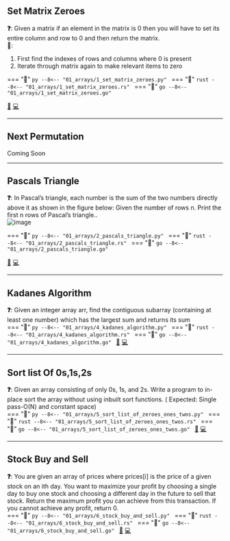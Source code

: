 ## Set Matrix Zeroes

**❓**: Given a matrix if an element in the matrix is 0 then you will have to set its entire column and row to 0 and then return the matrix.<br>
**🧠**:<br>
1. First find the indexes of rows and columns where 0 is present<br>
2. Iterate through matrix again to make relevant items to zero<br>

=== "🐍"
    ```py
    --8<-- "01_arrays/1_set_matrix_zeroes.py"
    ```
=== "🦀"
    ```rust
    --8<-- "01_arrays/1_set_matrix_zeroes.rs"
    ```
=== "🐋"
    ```go
    --8<-- "01_arrays/1_set_matrix_zeroes.go"
    ```

[📘](https://takeuforward.org/data-structure/set-matrix-zero/) [💻](https://leetcode.com/problems/set-matrix-zeroes/)<br>

---

## Next Permutation

Coming Soon

---

## Pascals Triangle

**❓**: In Pascal’s triangle, each number is the sum of the two numbers directly above it as shown in the figure below:
Given the number of rows n. Print the first n rows of Pascal’s triangle..<br>
![image](https://upload.wikimedia.org/wikipedia/commons/0/0d/PascalTriangleAnimated2.gif)

=== "🐍"
    ```py
    --8<-- "01_arrays/2_pascals_triangle.py"
    ```
=== "🦀"
    ```rust
    --8<-- "01_arrays/2_pascals_triangle.rs"
    ```
=== "🐋"
    ```go
    --8<-- "01_arrays/2_pascals_triangle.go"
    ```

[📘](https://takeuforward.org/data-structure/program-to-generate-pascals-triangle/) [💻](https://leetcode.com/problems/pascals-triangle/)<br>

---

## Kadanes Algorithm
**❓**: Given an integer array arr, find the contiguous subarray (containing at least one number) which
has the largest sum and returns its sum<br>
=== "🐍"
    ```py
    --8<-- "01_arrays/4_kadanes_algorithm.py"
    ```
=== "🦀"
    ```rust
    --8<-- "01_arrays/4_kadanes_algorithm.rs"
    ```
=== "🐋"
    ```go
    --8<-- "01_arrays/4_kadanes_algorithm.go"
    ```
[📘](https://takeuforward.org/data-structure/kadanes-algorithm-maximum-subarray-sum-in-an-array/) [💻](https://leetcode.com/problems/maximum-subarray/)

---

## Sort list Of 0s,1s,2s
**❓**: Given an array consisting of only 0s, 1s, and 2s. Write a program to in-place sort the array without using inbuilt sort functions. ( Expected: Single pass-O(N) and constant space)<br>
=== "🐍"
    ```py
    --8<-- "01_arrays/5_sort_list_of_zeroes_ones_twos.py"
    ```
=== "🦀"
    ```rust
    --8<-- "01_arrays/5_sort_list_of_zeroes_ones_twos.rs"
    ```
=== "🐋"
    ```go
    --8<-- "01_arrays/5_sort_list_of_zeroes_ones_twos.go"
    ```
[📘](https://takeuforward.org/data-structure/sort-an-array-of-0s-1s-and-2s/) [💻](https://leetcode.com/problems/sort-colors/)

---

## Stock Buy and Sell

**❓**: You are given an array of prices where prices[i] is the price of a given stock on an ith day. You want to maximize your profit by choosing a single day to buy one stock and choosing a different day in the future to sell that stock. Return the maximum profit you can achieve from this transaction. If you cannot achieve any profit, return 0.<br>
=== "🐍"
    ```py
    --8<-- "01_arrays/6_stock_buy_and_sell.py"
    ```
=== "🦀"
    ```rust
    --8<-- "01_arrays/6_stock_buy_and_sell.rs"
    ```
=== "🐋"
    ```go
    --8<-- "01_arrays/6_stock_buy_and_sell.go"
    ```
[📘](https://takeuforward.org/data-structure/stock-buy-and-sell/) [💻](https://leetcode.com/problems/best-time-to-buy-and-sell-stock/)